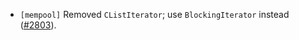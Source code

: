 - `[mempool]` Removed `CListIterator`; use `BlockingIterator` instead
  ([\#2803](https://github.com/depinnetwork/por-consensus/issues/2803)).
